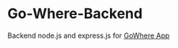 # Go-Where-Backend

Backend node.js and express.js for [GoWhere App](https://github.com/jicsontoh/Go-Where.git)
